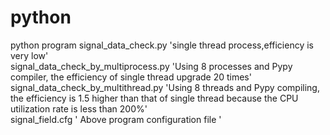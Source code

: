 # python
python program
signal_data_check.py  'single thread process,efficiency is very low' <br>
signal_data_check_by_multiprocess.py 'Using 8 processes and Pypy compiler, the efficiency of single thread upgrade 20 times' <br>
signal_data_check_by_multithread.py 'Using 8 threads and Pypy compiling, the efficiency is 1.5 higher than that of single thread because the CPU utilization rate is less than 200%' <br>
signal_field.cfg ' Above program configuration file ' <br>
